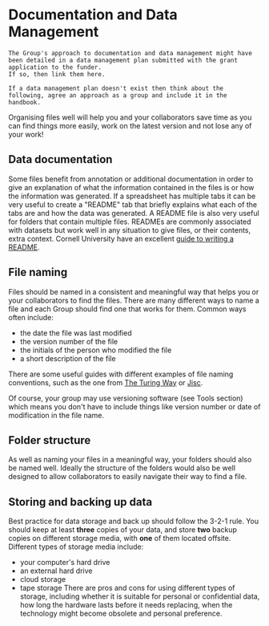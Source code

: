 # Documentation and Data Management

```{hint} 
The Group's approach to documentation and data management might have been detailed in a data management plan submitted with the grant application to the funder. 
If so, then link them here. 

If a data management plan doesn't exist then think about the following, agree an approach as a group and include it in the handbook.
```

Organising files well will help you and your collaborators save time as you can find things more easily, work on the latest version and not lose any of your work!

## Data documentation
Some files benefit from annotation or additional documentation in order to give an explanation of what the information contained in the files is or how the information was generated. 
If a spreadsheet has multiple tabs it can be very useful to create a "README" tab that briefly explains what each of the tabs are and how the data was generated.
A README file is also very useful for folders that contain multiple files. 
READMEs are commonly associated with datasets but work well in any situation to give files, or their contents, extra context. 
Cornell University have an excellent [guide to writing a README](https://data.research.cornell.edu/content/readme).

## File naming
Files should be named in a consistent and meaningful way that helps you or your collaborators to find the files. 
There are many different ways to name a file and each Group should find one that works for them. 
Common ways often include:
- the date the file was last modified
- the version number of the file
- the initials of the person who modified the file
- a short description of the file

There are some useful guides with different examples of file naming conventions, such as the one from [The Turing Way](https://the-turing-way.netlify.app/project-design/filenaming.html) or [Jisc](https://www.jisc.ac.uk/guides/managing-information/good-file-name).

Of course, your group may use versioning software (see Tools section) which means you don't have to include things like version number or date of modification in the file name.

## Folder structure
As well as naming your files in a meaningful way, your folders should also be named well. 
Ideally the structure of the folders would also be well designed to allow collaborators to easily navigate their way to find a file.

## Storing and backing up data
Best practice for data storage and back up should follow the 3-2-1 rule. 
You should keep at least **three** copies of your data, and store **two** backup copies on different storage media, with **one** of them located offsite.
Different types of storage media include:
- your computer's hard drive
- an external hard drive
- cloud storage
- tape storage
There are pros and cons for using different types of storage, including whether it is suitable for personal or confidential data, how long the hardware lasts before it needs replacing, when the technology might become obsolete and personal preference.
